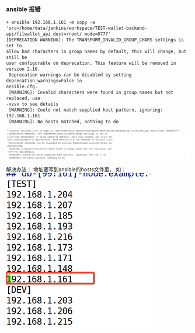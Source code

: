 ### ansible 报错
```
+ ansible 192.168.1.161 -m copy -a 'src=/home/data/jenkins/workspace/TEST-wallet-backend-api/filwallet_api dest=/root/ mode=0777'
[DEPRECATION WARNING]: The TRANSFORM_INVALID_GROUP_CHARS settings is set to 
allow bad characters in group names by default, this will change, but still be 
user configurable on deprecation. This feature will be removed in version 2.10.
 Deprecation warnings can be disabled by setting deprecation_warnings=False in 
ansible.cfg.
 [WARNING]: Invalid characters were found in group names but not replaced, use
-vvvv to see details
 [WARNING]: Could not match supplied host pattern, ignoring: 192.168.1.161
 [WARNING]: No hosts matched, nothing to do
 ```
 ![-w1154](media/16213911239335.jpg)

解决办法：
地址要写到ansible的hosts文件里， 如：
![](media/16213912495064.jpg)
